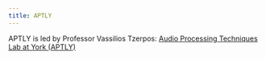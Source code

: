 ```yaml
---
title: APTLY
---
```

APTLY is led by Professor Vassilios Tzerpos: [Audio Processing Techniques Lab at York (APTLY)](https://bil.eecs.yorku.ca/aptly-lab/)